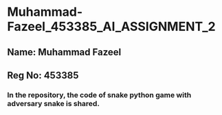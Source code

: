 # Muhammad-Fazeel_453385_AI_ASSIGNMENT_2

## Name: Muhammad Fazeel
## Reg No: 453385
### In the repository, the code of snake python game with adversary snake is shared.
